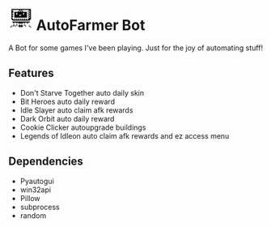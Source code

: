 # <img src="Icons/Farmerbot.png" alt="logo" width="48"> AutoFarmer Bot
A Bot for some games I've been playing. Just for the joy of automating stuff! 
## Features

* Don't Starve Together auto daily skin
* Bit Heroes auto daily reward
* Idle Slayer auto claim afk rewards
* Dark Orbit auto daily reward
* Cookie Clicker autoupgrade buildings
* Legends of Idleon auto claim afk rewards and ez access menu

  
## Dependencies
* Pyautogui
* win32api
* Pillow
* subprocess
* random
